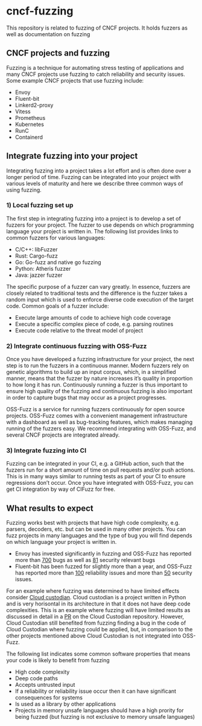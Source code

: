 # cncf-fuzzing
This repository is related to fuzzing of CNCF projects. It holds fuzzers as well as documentation on fuzzing

## CNCF projects and fuzzing
Fuzzing is a technique for automating stress testing of applications and many CNCF projects use fuzzing to catch reliability and security issues. Some example CNCF projects that use fuzzing include:
- Envoy
- Fluent-bit
- Linkerd2-proxy
- Vitess
- Prometheus
- Kubernetes
- RunC
- Containerd

## Integrate fuzzing into your project
Integrating fuzzing into a project takes a lot effort and is often done over a longer period of time. Fuzzing can be integrated into your project with various levels of maturity and here we describe three common ways of using fuzzing.

### 1) Local fuzzing set up
The first step in integrating fuzzing into a project is to develop a set of fuzzers for your project. The fuzzer to use depends on which programming language your project is written in. The following list provides links to common fuzzers for various languages:
- C/C++: libFuzzer
- Rust: Cargo-fuzz
- Go: Go-fuzz and native go fuzzing
- Python: Atheris fuzzer
- Java: jazzer fuzzer

The specific purpose of a fuzzer can vary greatly. In essence, fuzzers are closely related to traditional tests and the difference is the fuzzer takes a random input which is used to enforce diverse code execution of the target code. Common goals of a fuzzer include:

- Execute large amounts of code to achieve high code coverage
- Execute a specific complex piece of code, e.g. parsing routines
- Execute code relative to the threat model of project

### 2) Integrate continuous fuzzing with OSS-Fuzz
Once you have developed a fuzzing infrastructure for your project, the next step is to run the fuzzers in a continuous manner. Modern fuzzers rely on genetic algorithms to build up an input corpus, which, in a simplified manner, means that the fuzzer by nature increases it’s quality in proportion to how long it has run. Continuously running a fuzzer is thus important to ensure high quality of the fuzzing and continuous fuzzing is also important in order to capture bugs that may occur as a project progresses.

OSS-Fuzz is a service for running fuzzers continuously for open source projects. OSS-Fuzz comes with a convenient management infrastructure with a dashboard as well as bug-tracking features, which makes managing running of the fuzzers easy. We recommend integrating with OSS-Fuzz, and several CNCF projects are integrated already.

### 3) Integrate fuzzing into CI
Fuzzing can be integrated in your CI, e.g. a GitHub action, such that the fuzzers run for a short amount of time on pull requests and/or push actions. This is in many ways similar to running tests as part of your CI to ensure regressions don’t occur. Once you have integrated with OSS-Fuzz, you can get CI integration by way of CIFuzz for free.

## What results to expect
Fuzzing works best with projects that have high code complexity, e.g. parsers, decoders, etc. but can be used in many other projects. You can fuzz projects in many languages and the type of bug you will find depends on which language your project is written in.

- Envoy has invested significantly in fuzzing and OSS-Fuzz has reported more than [700](https://bugs.chromium.org/p/oss-fuzz/issues/list?q=proj%3Denvoy%20Type%3DBug&can=1) bugs as well as [81](https://bugs.chromium.org/p/oss-fuzz/issues/list?q=proj%3Denvoy%20Type%3DBug-Security&can=1) security relevant bugs
- Fluent-bit has been fuzzed for slightly more than a year, and OSS-Fuzz has reported more than [100](https://bugs.chromium.org/p/oss-fuzz/issues/list?q=proj%3Dfluent-bit%20Type%3DBug&can=1) reliability issues and more than [50](https://bugs.chromium.org/p/oss-fuzz/issues/list?q=proj%3Dfluent-bit%20Type%3DBug-Security&can=1) security issues.

For an example where fuzzing was determined to have limited effects consider [Cloud custodian](https://github.com/cloud-custodian/cloud-custodian). Cloud custodian is a project written in Python and is very horisontal in its architecture in that it does not have deep code complexities. This is an example where fuzzing will have limited results as discussed in detail in a [PR](https://github.com/cloud-custodian/cloud-custodian/pull/6832) on the Cloud Custodian repository. However, Cloud Custodian still benefited from fuzzing finding a bug in the code of Cloud Custodian where fuzzing could be applied, but, in comparison to the other projects mentioned above Cloud Custodian is not integrated into OSS-Fuzz.

The following list indicates some common software properties that means your code is likely to benefit from fuzzing
- High code complexity
- Deep code paths
- Accepts untrusted input
- If a reliability or reliability issue occur then it can have significant consequences for systems
- Is used as a library by other applications
- Projects in memory unsafe languages should have a high prority for being fuzzed (but fuzzing is not exclusive to memory unsafe languages)
